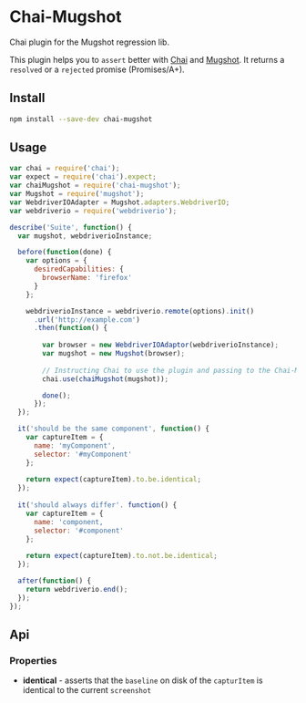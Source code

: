 # Chai-Mugshot

Chai plugin for the Mugshot regression lib.

This plugin helps you to `assert` better with [Chai](http://chaijs.com/) and [Mugshot](https://github.com/uberVU/mugshot). It 
returns a `resolved` or a `rejected` promise (Promises/A+).

## Install

```sh
npm install --save-dev chai-mugshot
```

## Usage

```js
var chai = require('chai');
var expect = require('chai').expect;
var chaiMugshot = require('chai-mugshot');
var Mugshot = require('mugshot');
var WebdriverIOAdapter = Mugshot.adapters.WebdriverIO;
var webdriverio = require('webdriverio');

describe('Suite', function() {
  var mugshot, webdriverioInstance;

  before(function(done) {
    var options = {
      desiredCapabilities: {
        browserName: 'firefox'
      }
    };

    webdriverioInstance = webdriverio.remote(options).init()
      .url('http://example.com')
      .then(function() {
      
        var browser = new WebdriverIOAdaptor(webdriverioInstance);
        var mugshot = new Mugshot(browser);
        
        // Instructing Chai to use the plugin and passing to the Chai-Mugshot plugin a Mugshot instance
        chai.use(chaiMugshot(mugshot));

        done();
      });
  });

  it('should be the same component', function() {
    var captureItem = {
      name: 'myComponent',
      selector: '#myComponent'
    };
    
    return expect(captureItem).to.be.identical;
  });
  
  it('should always differ'. function() {
    var captureItem = {
      name: 'component,
      selector: '#component'
    };
    
    return expect(captureItem).to.not.be.identical;
  });

  after(function() {
    return webdriverio.end();
  });
});
```

## Api

### Properties

- **identical** - asserts that the `baseline` on disk of the `capturItem` is identical to the current `screenshot`
